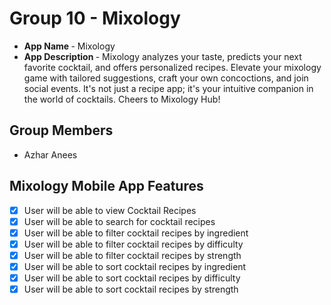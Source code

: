 # Group 10 - Mixology



- <b>App Name </b> - Mixology
- <b>App Description </b> - 
Mixology analyzes your taste, predicts your next favorite cocktail, and offers personalized recipes. Elevate your mixology game with tailored suggestions, craft your own concoctions, and join social events. It's not just a recipe app; it's your intuitive companion in the world of cocktails. Cheers to Mixology Hub!

## Group Members

 - Azhar Anees


## Mixology Mobile App Features

- [x] User will be able to view Cocktail Recipes
- [x] User will be able to search for cocktail recipes
- [x] User will be able to filter cocktail recipes by ingredient
- [x] User will be able to filter cocktail recipes by difficulty
- [x] User will be able to filter cocktail recipes by strength
- [x] User will be able to sort cocktail recipes by ingredient
- [x] User will be able to sort cocktail recipes by difficulty
- [x] User will be able to sort cocktail recipes by strength
